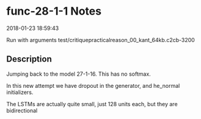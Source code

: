 # func-28-1-1 Notes

2018-01-23 18:59:43

Run with arguments test/critiquepracticalreason_00_kant_64kb.c2cb-3200

## Description

Jumping back to the model 27-1-16. This has no softmax.

In this new attempt we have dropout in the generator, and he_normal initializers.

The LSTMs are actually quite small, just 128 units each, but they are bidirectional
